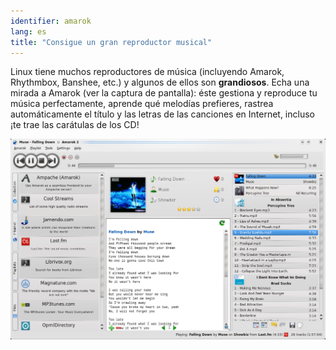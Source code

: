 ```yaml
---
identifier: amarok
lang: es
title: "Consigue un gran reproductor musical"
---
```


Linux tiene muchos reproductores de música (incluyendo Amarok, Rhythmbox, Banshee, etc.) y algunos de ellos son <b>grandiosos</b>. Echa una mirada a Amarok (ver la captura de pantalla): éste gestiona y reproduce tu música perfectamente, aprende qué melodías prefieres, rastrea automáticamente el título y las letras de las canciones en Internet, incluso ¡te trae las carátulas de los CD!

<img src="/img/amarok.png" />




